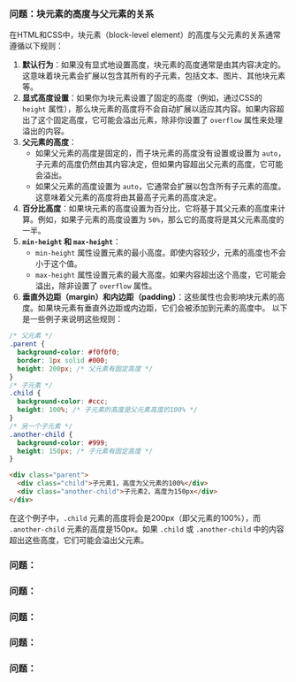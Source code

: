 ### 问题：块元素的高度与父元素的关系
在HTML和CSS中，块元素（block-level element）的高度与父元素的关系通常遵循以下规则：
1. **默认行为**：如果没有显式地设置高度，块元素的高度通常是由其内容决定的。这意味着块元素会扩展以包含其所有的子元素，包括文本、图片、其他块元素等。
2. **显式高度设置**：如果你为块元素设置了固定的高度（例如，通过CSS的 `height` 属性），那么块元素的高度将不会自动扩展以适应其内容。如果内容超出了这个固定高度，它可能会溢出元素，除非你设置了 `overflow` 属性来处理溢出的内容。
3. **父元素的高度**：
   - 如果父元素的高度是固定的，而子块元素的高度没有设置或设置为 `auto`，子元素的高度仍然由其内容决定，但如果内容超出父元素的高度，它可能会溢出。
   - 如果父元素的高度设置为 `auto`，它通常会扩展以包含所有子元素的高度。这意味着父元素的高度将由其最高子元素的高度决定。
4. **百分比高度**：如果块元素的高度设置为百分比，它将基于其父元素的高度来计算。例如，如果子元素的高度设置为 `50%`，那么它的高度将是其父元素高度的一半。
5. **`min-height` 和 `max-height`**：
   - `min-height` 属性设置元素的最小高度。即使内容较少，元素的高度也不会小于这个值。
   - `max-height` 属性设置元素的最大高度。如果内容超出这个高度，它可能会溢出，除非设置了 `overflow` 属性。
6. **垂直外边距（margin）和内边距（padding）**：这些属性也会影响块元素的高度。如果块元素有垂直外边距或内边距，它们会被添加到元素的高度中。
以下是一些例子来说明这些规则：
```css
/* 父元素 */
.parent {
  background-color: #f0f0f0;
  border: 1px solid #000;
  height: 200px; /* 父元素有固定高度 */
}
/* 子元素 */
.child {
  background-color: #ccc;
  height: 100%; /* 子元素的高度是父元素高度的100% */
}
/* 另一个子元素 */
.another-child {
  background-color: #999;
  height: 150px; /* 子元素有固定高度 */
}
```
```html
<div class="parent">
  <div class="child">子元素1，高度为父元素的100%</div>
  <div class="another-child">子元素2，高度为150px</div>
</div>
```
在这个例子中，`.child` 元素的高度将会是200px（即父元素的100%），而 `.another-child` 元素的高度是150px。如果 `.child` 或 `.another-child` 中的内容超出这些高度，它们可能会溢出父元素。

### 问题：
### 问题：
### 问题：
### 问题：
### 问题：
